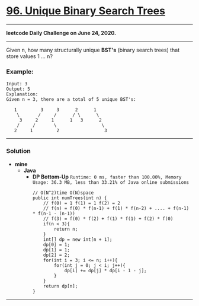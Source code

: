 # [96. Unique Binary Search Trees](https://leetcode.com/problems/unique-binary-search-trees/)

---

**leetcode Daily Challenge on June 24, 2020.**

---

Given n, how many structurally unique **BST's** (binary search trees) that store values 1 ... n?

### Example:
```
Input: 3
Output: 5
Explanation:
Given n = 3, there are a total of 5 unique BST's:

   1         3     3      2      1
    \       /     /      / \      \
     3     2     1      1   3      2
    /     /       \                 \
   2     1         2                 3
```

---


### Solution
* **mine**
  * **Java**
    * **DP Bottom-Up** `Runtime: 0 ms, faster than 100.00%, Memory Usage: 36.3 MB, less than 33.21% of Java online submissions`
      ```
      // O(N^2)time O(N)space
      public int numTrees(int n) {
          // f(0) = 1 f(1) = 1 f(2) = 2
          // f(n) = f(0) * f(n-1) + f(1) * f(n-2) + .... + f(n-1) * f(n-1 - (n-1))
          // f(3) = f(0) * f(2) + f(1) * f(1) + f(2) * f(0)
          if(n < 3){
              return n;
          }
          int[] dp = new int[n + 1];
          dp[0] = 1;
          dp[1] = 1;
          dp[2] = 2;
          for(int i = 3; i <= n; i++){
              for(int j = 0; j < i; j++){
                  dp[i] += dp[j] * dp[i - 1 - j];
              }   
          }
          return dp[n];
      }
      ```
  
---
